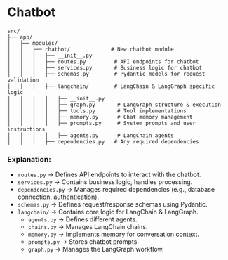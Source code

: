 # Chatbot

```
src/
├── app/
│   ├── modules/
│   │   ├── chatbot/             # New chatbot module
│   │   │   ├── __init__.py
│   │   │   ├── routes.py         # API endpoints for chatbot
│   │   │   ├── services.py       # Business logic for chatbot
│   │   │   ├── schemas.py        # Pydantic models for request validation
│   │   │   ├── langchain/        # LangChain & LangGraph specific logic
│   │   │   │   ├── __init__.py
│   │   │   │   ├── graph.py       # LangGraph structure & execution
│   │   │   │   ├── tools.py       # Tool implementations
│   │   │   │   ├── memory.py      # Chat memory management
│   │   │   │   ├── prompts.py     # System prompts and user instructions
│   │   │   │   ├── agents.py      # LangChain agents
│   │   │   ├── dependencies.py   # Any required dependencies

```

### Explanation:
- `routes.py` → Defines API endpoints to interact with the chatbot.
- `services.py` → Contains business logic, handles processing.
- `dependencies.py` → Manages required dependencies (e.g., database connection, authentication).
- `schemas.py` → Defines request/response schemas using Pydantic.
- `langchain/` → Contains core logic for LangChain & LangGraph.
  - `agents.py` → Defines different agents.
  - `chains.py` → Manages LangChain chains.
  - `memory.py` → Implements memory for conversation context.
  - `prompts.py` → Stores chatbot prompts.
  - `graph.py` → Manages the LangGraph workflow.

